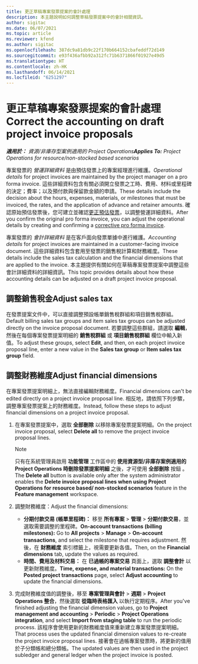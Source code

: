 ```yaml
---
title: 更正草稿專案發票提案的會計處理
description: 本主題說明如何調整草稿發票提案中的會計相關資訊。
author: sigitac
ms.date: 06/07/2021
ms.topic: article
ms.reviewer: kfend
ms.author: sigitac
ms.openlocfilehash: 387dc9a81db9c22f170b664152cbafeddf72d149
ms.sourcegitcommit: e93f436afbb92a312fc71b6371866f01927e49d5
ms.translationtype: HT
ms.contentlocale: zh-HK
ms.lasthandoff: 06/14/2021
ms.locfileid: "6251297"
---
```

# <a name="correct-the-accounting-on-draft-project-invoice-proposals"></a><span data-ttu-id="f08ff-103">更正草稿專案發票提案的會計處理</span><span class="sxs-lookup"><span data-stu-id="f08ff-103">Correct the accounting on draft project invoice proposals</span></span>

<span data-ttu-id="f08ff-104">_**適用於：** 資源/非庫存型案例適用的 Project Operations_</span><span class="sxs-lookup"><span data-stu-id="f08ff-104">_**Applies To:** Project Operations for resource/non-stocked based scenarios_</span></span>

<span data-ttu-id="f08ff-105">專案發票的 *營運詳細資料* 是由預估發票上的專案經理進行維護。</span><span class="sxs-lookup"><span data-stu-id="f08ff-105">*Operational details* for project invoices are maintained by the project manager on a pro forma invoice.</span></span> <span data-ttu-id="f08ff-106">這些詳細資料包含有關必須開立發票之工時、費用、材料或里程碑的決定；費率；以及預付款與保留款金額的申請。</span><span class="sxs-lookup"><span data-stu-id="f08ff-106">These details include the decision about the hours, expenses, materials, or milestones that must be invoiced, the rates, and the application of advance and retainer amounts.</span></span> <span data-ttu-id="f08ff-107">確認原始預估發票後，您可建立並確認[更正預估發票](../proforma-invoicing/corrective-invoices.md)，以調整營運詳細資料。</span><span class="sxs-lookup"><span data-stu-id="f08ff-107">After you confirm the original pro forma invoice, you can adjust the operational details by creating and confirming a [corrective pro forma invoice](../proforma-invoicing/corrective-invoices.md).</span></span>

<span data-ttu-id="f08ff-108">專案發票的 *會計詳細資料* 是在客戶面向發票單據中進行維護。</span><span class="sxs-lookup"><span data-stu-id="f08ff-108">*Accounting details* for project invoices are maintained in a customer-facing invoice document.</span></span> <span data-ttu-id="f08ff-109">這些詳細資料包含套用至發票的銷售稅計算和財務維度。</span><span class="sxs-lookup"><span data-stu-id="f08ff-109">These details include the sales tax calculation and the financial dimensions that are applied to the invoice.</span></span> <span data-ttu-id="f08ff-110">本主題提供有關如何在草稿專案發票提案中調整這些會計詳細資料的詳細資訊。</span><span class="sxs-lookup"><span data-stu-id="f08ff-110">This topic provides details about how these accounting details can be adjusted on a draft project invoice proposal.</span></span>

## <a name="adjust-sales-tax"></a><span data-ttu-id="f08ff-111">調整銷售稅金</span><span class="sxs-lookup"><span data-stu-id="f08ff-111">Adjust sales tax</span></span>

<span data-ttu-id="f08ff-112">在發票提案文件中，可以直接調整預設帳單銷售稅群組和項目銷售稅群組。</span><span class="sxs-lookup"><span data-stu-id="f08ff-112">Default billing sales tax groups and item sales tax groups can be adjusted directly on the invoice proposal document.</span></span> <span data-ttu-id="f08ff-113">若要調整這些群組，請選取 **編輯**，然後在每個專案發票提案明細的 **銷售稅群組** 或 **項目銷售稅群組** 欄位中輸入新值。</span><span class="sxs-lookup"><span data-stu-id="f08ff-113">To adjust these groups, select **Edit**, and then, on each project invoice proposal line, enter a new value in the **Sales tax group** or **Item sales tax group** field.</span></span>

## <a name="adjust-financial-dimensions"></a><span data-ttu-id="f08ff-114">調整財務維度</span><span class="sxs-lookup"><span data-stu-id="f08ff-114">Adjust financial dimensions</span></span>

<span data-ttu-id="f08ff-115">在專案發票提案明細上，無法直接編輯財務維度。</span><span class="sxs-lookup"><span data-stu-id="f08ff-115">Financial dimensions can't be edited directly on a project invoice proposal line.</span></span> <span data-ttu-id="f08ff-116">相反地，請依照下列步驟，調整專案發票提案上的財務維度。</span><span class="sxs-lookup"><span data-stu-id="f08ff-116">Instead, follow these steps to adjust financial dimensions on a project invoice proposal.</span></span>

1. <span data-ttu-id="f08ff-117">在專案發票提案中，選取 **全部刪除** 以移除專案發票提案明細。</span><span class="sxs-lookup"><span data-stu-id="f08ff-117">On the project invoice proposal, select **Delete all** to remove the project invoice proposal lines.</span></span>

    > [!NOTE]
    > <span data-ttu-id="f08ff-118">只有在系統管理員啟用 **功能管理** 工作區中的 **使用資源型/非庫存案例適用的 Project Operations 時刪除發票提案明細** 之後，才可使用 **全部刪除** 按鈕 。</span><span class="sxs-lookup"><span data-stu-id="f08ff-118">The **Delete all** button is available only after the system administrator enables the **Delete invoice proposal lines when using Project Operations for resource based/ non-stocked scenarios** feature in the **Feature management** workspace.</span></span>

2. <span data-ttu-id="f08ff-119">調整財務維度：</span><span class="sxs-lookup"><span data-stu-id="f08ff-119">Adjust the financial dimensions:</span></span>

    - <span data-ttu-id="f08ff-120">**分期付款交易 (帳單里程碑)：** 移至 **所有專案** \> **管理** \> **分期付款交易**，並選取需要調整的里程碑。</span><span class="sxs-lookup"><span data-stu-id="f08ff-120">**On-account transactions (billing milestones):** Go to **All projects** \> **Manage** \> **On-account transactions**, and select the milestone that requires adjustment.</span></span> <span data-ttu-id="f08ff-121">然後，在 **財務維度** 索引標籤上，視需要更新各值。</span><span class="sxs-lookup"><span data-stu-id="f08ff-121">Then, on the **Financial dimensions** tab, update the values as required.</span></span>
    - <span data-ttu-id="f08ff-122">**時間、費用及材料交易：** 在 **已過帳的專案交易** 頁面上，選取 **調整會計** 以更新財務維度。</span><span class="sxs-lookup"><span data-stu-id="f08ff-122">**Time, expense, and material transactions:** On the **Posted project transactions** page, select **Adjust accounting** to update the financial dimensions.</span></span>

3. <span data-ttu-id="f08ff-123">完成財務維度值的調整後，移至 **專案管理與會計** \> **週期** \> **Project Operations 整合**，然後選取 **從臨時表格匯入** 以執行定期程序。</span><span class="sxs-lookup"><span data-stu-id="f08ff-123">After you've finished adjusting the financial dimension values, go to **Project management and accounting** \> **Periodic** \> **Project Operations integration**, and select **Import from staging table** to run the periodic process.</span></span> <span data-ttu-id="f08ff-124">該程序會使用更新的財務維度值來重新建立專案發票提案明細。</span><span class="sxs-lookup"><span data-stu-id="f08ff-124">That process uses the updated financial dimension values to re-create the project invoice proposal lines.</span></span> <span data-ttu-id="f08ff-125">接著會在過帳專案發票時，將更新的值用於子分類帳和總分類帳。</span><span class="sxs-lookup"><span data-stu-id="f08ff-125">The updated values are then used in the project subledger and general ledger when the project invoice is posted.</span></span>
